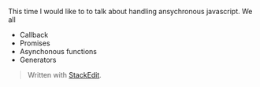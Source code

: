 
This time I would like to to talk about handling ansychronous javascript. We all 
* Callback 
* Promises
* Asynchonous functions
* Generators


> Written with [StackEdit](https://stackedit.io/).
<!--stackedit_data:
eyJoaXN0b3J5IjpbLTEwODMzODE4NjRdfQ==
-->